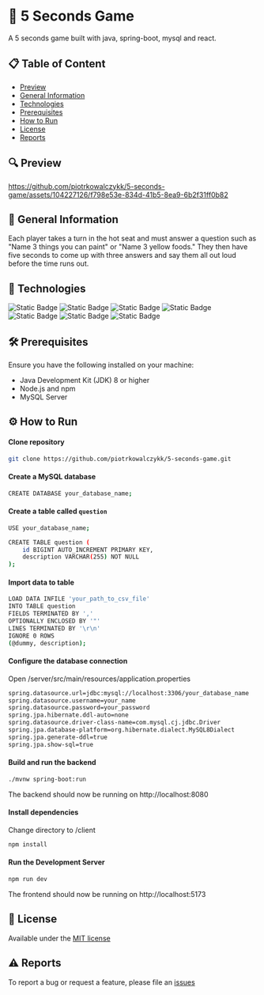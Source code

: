 # 🎉 5 Seconds Game
A 5 seconds game built with java, spring-boot, mysql and react.

## 📋 Table of Content
* [Preview](#-preview)
* [General Information](#-general-information)
* [Technologies](#-technologies)
* [Prerequisites](#%EF%B8%8F-prerequisites)
* [How to Run](#-how-to-run)
* [License](#-license)
* [Reports](#-reports)

## 🔍 Preview
https://github.com/piotrkowalczykk/5-seconds-game/assets/104227126/f798e53e-834d-41b5-8ea9-6b2f31ff0b82


## 📢 General Information
Each player takes a turn in the hot seat and must answer a question such as "Name 3 things you can paint" or "Name 3 yellow foods." They then have five seconds to come up with three answers and say them all out loud before the time runs out.

## 🤖 Technologies
![Static Badge](https://img.shields.io/badge/Java-ff9100?style=for-the-badge&logo=coffeescript&labelColor=black)
![Static Badge](https://img.shields.io/badge/Spring_Boot-%236DB33F?style=for-the-badge&logo=springboot&logoColor=white&labelColor=black)
![Static Badge](https://img.shields.io/badge/react-%2361DAFB?style=for-the-badge&logo=react&logoColor=white&labelColor=black)
![Static Badge](https://img.shields.io/badge/mysql-4479A1?style=for-the-badge&logo=mysql&logoColor=white&labelColor=black)
![Static Badge](https://img.shields.io/badge/html5-%23E34F26?style=for-the-badge&logo=html5&logoColor=white&labelColor=black)
![Static Badge](https://img.shields.io/badge/css-%231572B6?style=for-the-badge&logo=css3&logoColor=white&labelColor=black)
![Static Badge](https://img.shields.io/badge/javascript-%23F7DF1E?style=for-the-badge&logo=javascript&logoColor=white&labelColor=black)

## 🛠️ Prerequisites
Ensure you have the following installed on your machine:

* Java Development Kit (JDK) 8 or higher
* Node.js and npm
* MySQL Server

## ⚙ How to Run
#### Clone repository
```bash
git clone https://github.com/piotrkowalczykk/5-seconds-game.git
```

#### Create a MySQL database
```bash
CREATE DATABASE your_database_name;
```
#### Create a table called `question`
```bash
USE your_database_name;
```
```bash
CREATE TABLE question (
    id BIGINT AUTO_INCREMENT PRIMARY KEY,
    description VARCHAR(255) NOT NULL
);
```

#### Import data to table
```bash
LOAD DATA INFILE 'your_path_to_csv_file'
INTO TABLE question
FIELDS TERMINATED BY ',' 
OPTIONALLY ENCLOSED BY '"'
LINES TERMINATED BY '\r\n'
IGNORE 0 ROWS
(@dummy, description);
```


#### Configure the database connection
Open /server/src/main/resources/application.properties
```bash
spring.datasource.url=jdbc:mysql://localhost:3306/your_database_name
spring.datasource.username=your_name
spring.datasource.password=your_password
spring.jpa.hibernate.ddl-auto=none
spring.datasource.driver-class-name=com.mysql.cj.jdbc.Driver
spring.jpa.database-platform=org.hibernate.dialect.MySQL8Dialect
spring.jpa.generate-ddl=true
spring.jpa.show-sql=true
```

#### Build and run the backend
```bash
./mvnw spring-boot:run
```
The backend should now be running on http://localhost:8080

#### Install dependencies
Change directory to /client
```bash
npm install
```

#### Run the Development Server
```bash
npm run dev
```
The frontend should now be running on http://localhost:5173

## 🧾 License
Available under the [MIT license](https://github.com/piotrkowalczykk/5-seconds-game/blob/main/LICENSE)

## ⚠ Reports
To report a bug or request a feature, please file an [issues](https://github.com/piotrkowalczykk/5-seconds-game/issues)
